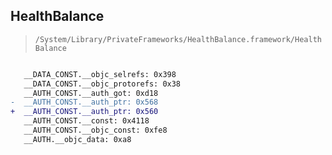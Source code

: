 ## HealthBalance

> `/System/Library/PrivateFrameworks/HealthBalance.framework/HealthBalance`

```diff

   __DATA_CONST.__objc_selrefs: 0x398
   __DATA_CONST.__objc_protorefs: 0x38
   __AUTH_CONST.__auth_got: 0xd18
-  __AUTH_CONST.__auth_ptr: 0x568
+  __AUTH_CONST.__auth_ptr: 0x560
   __AUTH_CONST.__const: 0x4118
   __AUTH_CONST.__objc_const: 0xfe8
   __AUTH.__objc_data: 0xa8

```
